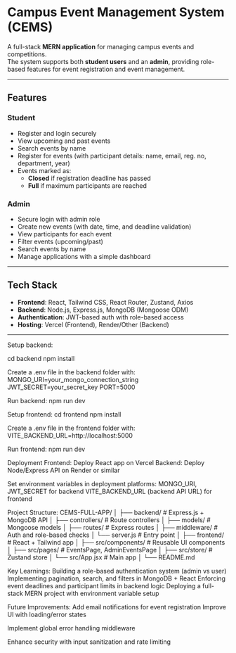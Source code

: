 # Campus Event Management System (CEMS)

A full-stack **MERN application** for managing campus events and competitions.  
The system supports both **student users** and an **admin**, providing role-based features for event registration and event management.

---

## Features

### Student
- Register and login securely
- View upcoming and past events
- Search events by name
- Register for events (with participant details: name, email, reg. no, department, year)
- Events marked as:
  - **Closed** if registration deadline has passed
  - **Full** if maximum participants are reached

### Admin
- Secure login with admin role
- Create new events (with date, time, and deadline validation)
- View participants for each event
- Filter events (upcoming/past)
- Search events by name
- Manage applications with a simple dashboard

---

## Tech Stack

- **Frontend**: React, Tailwind CSS, React Router, Zustand, Axios  
- **Backend**: Node.js, Express.js, MongoDB (Mongoose ODM)  
- **Authentication**: JWT-based auth with role-based access  
- **Hosting**: Vercel (Frontend), Render/Other (Backend)  

---
Setup backend:

cd backend
npm install


Create a .env file in the backend folder with:
MONGO_URI=your_mongo_connection_string
JWT_SECRET=your_secret_key
PORT=5000


Run backend:
npm run dev 

Setup frontend:
cd frontend
npm install

Create a .env file in the frontend folder with:
VITE_BACKEND_URL=http://localhost:5000


Run frontend:
npm run dev

Deployment
Frontend: Deploy React app on Vercel
Backend: Deploy Node/Express API on Render
 or similar

Set environment variables in deployment platforms:
MONGO_URI, JWT_SECRET for backend
VITE_BACKEND_URL (backend API URL) for frontend

Project Structure:
CEMS-FULL-APP/
│
├── backend/            # Express.js + MongoDB API
│   ├── controllers/    # Route controllers
│   ├── models/         # Mongoose models
│   ├── routes/         # Express routes
│   ├── middleware/     # Auth and role-based checks
│   └── server.js       # Entry point
│
├── frontend/           # React + Tailwind app
│   ├── src/components/ # Reusable UI components
│   ├── src/pages/      # EventsPage, AdminEventsPage
│   ├── src/store/      # Zustand store
│   └── src/App.jsx     # Main app
│
└── README.md

Key Learnings:
Building a role-based authentication system (admin vs user)
Implementing pagination, search, and filters in MongoDB + React
Enforcing event deadlines and participant limits in backend logic
Deploying a full-stack MERN project with environment variable setup

Future Improvements:
Add email notifications for event registration
Improve UI with loading/error states

Implement global error handling middleware

Enhance security with input sanitization and rate limiting
